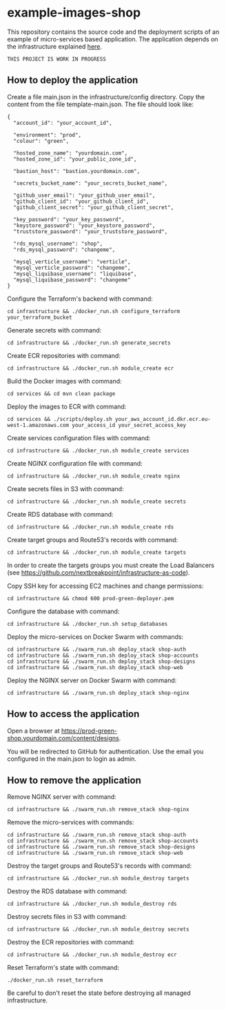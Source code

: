 # example-images-shop

This repository contains the source code and the deployment scripts of an example of micro-services based application. The application depends on the infrastructure explained [here](https://github.com/nextbreakpoint/infrastructure-as-code).

    THIS PROJECT IS WORK IN PROGRESS

## How to deploy the application

Create a file main.json in the infrastructure/config directory. Copy the content from the file template-main.json. The file should look like:

    {
      "account_id": "your_account_id",

      "environment": "prod",
      "colour": "green",

      "hosted_zone_name": "yourdomain.com",
      "hosted_zone_id": "your_public_zone_id",

      "bastion_host": "bastion.yourdomain.com",

      "secrets_bucket_name": "your_secrets_bucket_name",

      "github_user_email": "your_github_user_email",
      "github_client_id": "your_github_client_id",
      "github_client_secret": "your_github_client_secret",

      "key_password": "your_key_password",
      "keystore_password": "your_keystore_password",
      "truststore_password": "your_truststore_password",

      "rds_mysql_username": "shop",
      "rds_mysql_password": "changeme",

      "mysql_verticle_username": "verticle",
      "mysql_verticle_password": "changeme",
      "mysql_liquibase_username": "liquibase",
      "mysql_liquibase_password": "changeme"
    }

Configure the Terraform's backend with command:

    cd infrastructure && ./docker_run.sh configure_terraform your_terraform_bucket

Generate secrets with command:

    cd infrastructure && ./docker_run.sh generate_secrets

Create ECR repositories with command:

    cd infrastructure && ./docker_run.sh module_create ecr

Build the Docker images with command:

    cd services && cd mvn clean package

Deploy the images to ECR with command:

    cd services && ./scripts/deploy.sh your_aws_account_id.dkr.ecr.eu-west-1.amazonaws.com your_access_id your_secret_access_key

Create services configuration files with command:

    cd infrastructure && ./docker_run.sh module_create services

Create NGINX configuration file with command:

    cd infrastructure && ./docker_run.sh module_create nginx

Create secrets files in S3 with command:

    cd infrastructure && ./docker_run.sh module_create secrets

Create RDS database with command:

    cd infrastructure && ./docker_run.sh module_create rds

Create target groups and Route53's records with command:

    cd infrastructure && ./docker_run.sh module_create targets

In order to create the targets groups you must create the Load Balancers (see https://github.com/nextbreakpoint/infrastructure-as-code).

Copy SSH key for accessing EC2 machines and change permissions:

    cd infrastructure && chmod 600 prod-green-deployer.pem

Configure the database with command:

    cd infrastructure && ./docker_run.sh setup_databases

Deploy the micro-services on Docker Swarm with commands:

    cd infrastructure && ./swarm_run.sh deploy_stack shop-auth
    cd infrastructure && ./swarm_run.sh deploy_stack shop-accounts
    cd infrastructure && ./swarm_run.sh deploy_stack shop-designs
    cd infrastructure && ./swarm_run.sh deploy_stack shop-web

Deploy the NGINX server on Docker Swarm with command:

    cd infrastructure && ./swarm_run.sh deploy_stack shop-nginx

## How to access the application

Open a browser at https://prod-green-shop.yourdomain.com/content/designs.

You will be redirected to GitHub for authentication. Use the email you configured in the main.json to login as admin.

## How to remove the application

Remove NGINX server with command:

    cd infrastructure && ./swarm_run.sh remove_stack shop-nginx

Remove the micro-services with commands:

    cd infrastructure && ./swarm_run.sh remove_stack shop-auth
    cd infrastructure && ./swarm_run.sh remove_stack shop-accounts
    cd infrastructure && ./swarm_run.sh remove_stack shop-designs
    cd infrastructure && ./swarm_run.sh remove_stack shop-web

Destroy the target groups and Route53's records with command:

    cd infrastructure && ./docker_run.sh module_destroy targets

Destroy the RDS database with command:

    cd infrastructure && ./docker_run.sh module_destroy rds

Destroy secrets files in S3 with command:

    cd infrastructure && ./docker_run.sh module_destroy secrets

Destroy the ECR repositories with command:

    cd infrastructure && ./docker_run.sh module_destroy ecr

Reset Terraform's state with command:

    ./docker_run.sh reset_terraform

Be careful to don't reset the state before destroying all managed infrastructure.
